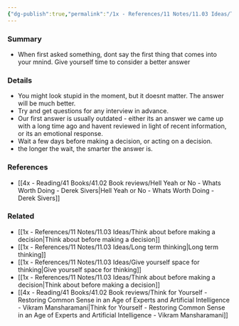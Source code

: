 ```yaml
---
{"dg-publish":true,"permalink":"/1x - References/11 Notes/11.03 Ideas/Think first and answer later/","title":"Think first and answer later","noteIcon":""}
---
```



### Summary
- When first asked something, dont say the first thing that comes into your mnind. Give yourself time to consider a better answer

### Details
- You might look stupid in the moment, but it doesnt matter. The answer will be much better.
- Try and get questions for any interview in advance.
- Our first answer is usually outdated - either its an answer we came up with a long time ago and havent reviewed in light of recent information, or its an emotional response.
- Wait a few days before making a decision, or acting on a decision.
- the longer the wait, the smarter the answer is.


### References
- [[4x - Reading/41 Books/41.02 Book reviews/Hell Yeah or No - Whats Worth Doing - Derek Sivers\|Hell Yeah or No - Whats Worth Doing - Derek Sivers]]

### Related
- [[1x - References/11 Notes/11.03 Ideas/Think about before making a decision\|Think about before making a decision]]
- [[1x - References/11 Notes/11.03 Ideas/Long term thinking\|Long term thinking]]
- [[1x - References/11 Notes/11.03 Ideas/Give yourself space for thinking\|Give yourself space for thinking]]
- [[1x - References/11 Notes/11.03 Ideas/Think about before making a decision\|Think about before making a decision]]
- [[4x - Reading/41 Books/41.02 Book reviews/Think for Yourself - Restoring Common Sense in an Age of Experts and Artificial Intelligence - Vikram Mansharamani\|Think for Yourself - Restoring Common Sense in an Age of Experts and Artificial Intelligence - Vikram Mansharamani]]